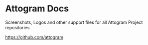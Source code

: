 # Attogram Docs

Screenshots, Logos and other support files 
for all Attogram Project repositories

https://github.com/attogram
